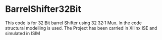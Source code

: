 # BarrelShifter32Bit

This code is for 32 Bit barrel Shifter using 32 32:1 Mux.
In the code structural modelling is used.
The Project has been carried in Xilinx ISE and simulated in ISIM
